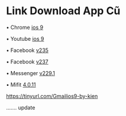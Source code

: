 # Link Download App Cũ

• Chrome
[ios 9](https://tinyurl.com/Chromeios9-by-kien)

• Youtube
[ios 9](https://tinyurl.com/Youtubeios9-by-kien)

• Facebook
[v235](https://tinyurl.com/FBv235-by-kien)

• Facebook
[v237](https://tinyurl.com/Fbv237-by-kien)

• Messenger
[v229.1](https://tinyurl.com/Messenger229-by-kien)

• Mifit
[4.0.11](https://tinyurl.com/Mifit-4-0-11-by-kien)

https://tinyurl.com/Gmailios9-by-kien

.......
update
